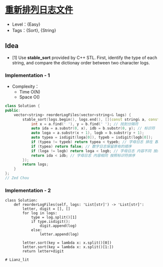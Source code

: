 # [重新排列日志文件](https://leetcode-cn.com/problems/reorder-data-in-log-files/)

- Level：{Easy}
- Tags：{Sort}, {String}

## Idea

- [1] Use **stable_sort** provided by C++ STL. First, identify the type of each string, and compare the dictionay order between two character logs.

### Implementation - 1

- Complexity：
  - Time O(N)
  - Space O()

``` c++
class Solution {
public:
    vector<string> reorderLogFiles(vector<string>& logs) {
        stable_sort(logs.begin(), logs.end(), [](const string& a, const string& b) {
            int x = a.find(' '), y = b.find(' '); // 找到分隔符
            auto ida = a.substr(0, x), idb = b.substr(0, y); // 标识符
            auto loga = a.substr(x + 1), logb = b.substr(y + 1);
            auto typea = isdigit(loga[0]), typeb = isdigit(logb[0]);
            if (typea != typeb) return typea < typeb; // 字母日志 排在 数字日志之前
            if (typea) return false; // 数字日志保留原有的顺序
            if (loga != logb) return loga < logb; // 字母日志 内容不同 按照内容排序
            return ida < idb; // 字母日志 内容相同 按照标识符排序
        });
        return logs;
    }
};
// Zed Chou
```

### Implementation - 2
``` python3
class Solution:
    def reorderLogFiles(self, logs: 'List[str]') -> 'List[str]':
        letter, digit = [], []
        for log in logs:
            type = log.split()[1]
            if type.isdigit():
                digit.append(log)
            else:
                letter.append(log)
    
        letter.sort(key = lambda x: x.split()[0])
        letter.sort(key = lambda x: x.split()[1:])
        return letter+digit
        
# Lianz_lit
```
